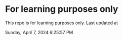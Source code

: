 # For learning purposes only
This repo is for learning purposes only.
Last updated at

Sunday, April 7, 2024 6:25:57 PM

